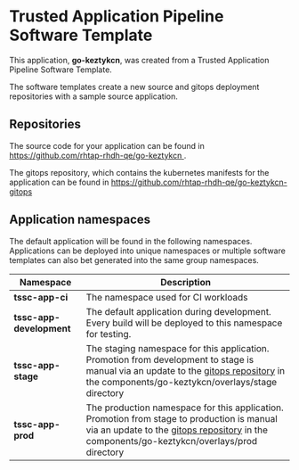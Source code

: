 # Trusted Application Pipeline Software Template

This application, **go-keztykcn**, was created from a Trusted Application Pipeline Software Template.

The software templates create a new source and gitops deployment repositories with a sample source application. 

## Repositories

The source code for your application can be found in [https://github.com/rhtap-rhdh-qe/go-keztykcn ](https://github.com/rhtap-rhdh-qe/go-keztykcn ).
 
The gitops repository, which contains the kubernetes manifests for the application can be found in 
[https://github.com/rhtap-rhdh-qe/go-keztykcn-gitops ](https://github.com/rhtap-rhdh-qe/go-keztykcn-gitops ) 

## Application namespaces 

The default application will be found in the following namespaces. Applications can be deployed into unique namespaces or multiple software templates can also bet generated into the same group namespaces.  

|  Namespace   |  Description   |  
| -------- | -------- |
| **tssc-app-ci** | The namespace used for CI workloads |
| **tssc-app-development** | The default application during development. Every build will be deployed to this namespace for testing. |
| **tssc-app-stage** | The staging namespace for this application. Promotion from development to stage is manual via an update to the [gitops repository](https://github.com/rhtap-rhdh-qe/go-keztykcn-gitops ) in the components/go-keztykcn/overlays/stage directory |
| **tssc-app-prod** | The production namespace for this application. Promotion from stage to production is manual via an update to the [gitops repository](https://github.com/rhtap-rhdh-qe/go-keztykcn-gitops ) in the components/go-keztykcn/overlays/prod directory |